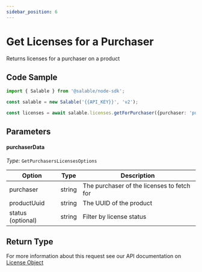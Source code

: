 ```yaml
---
sidebar_position: 6
---
```


# Get Licenses for a Purchaser

Returns licenses for a purchaser on a product

## Code Sample

```typescript
import { Salable } from '@salable/node-sdk';

const salable = new Salable('{{API_KEY}}', 'v2');

const licenses = await salable.licenses.getForPurchaser({purchaser: 'purchaser_1', productUuid: 'product_1', status: 'ACTIVE'});
```

## Parameters

#### purchaserData

_Type:_ `GetPurchasersLicensesOptions`

| Option            | Type   | Description                                |
| ----------------- | ------ | ------------------------------------------ |
| purchaser         | string | The purchaser of the licenses to fetch for |
| productUuid       | string | The UUID of the product                    |
| status (optional) | string | Filter by license status                   |

## Return Type

For more information about this request see our API documentation on [License Object](https://docs.salable.app/api#tag/Licenses/operation/getLicenseByUuid)
